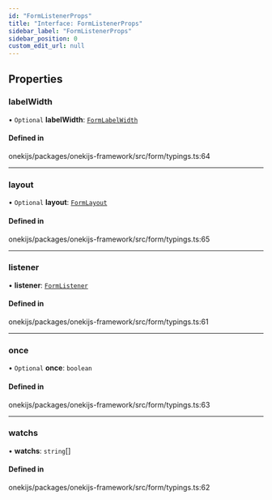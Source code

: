 ```yaml
---
id: "FormListenerProps"
title: "Interface: FormListenerProps"
sidebar_label: "FormListenerProps"
sidebar_position: 0
custom_edit_url: null
---
```


## Properties

### labelWidth

• `Optional` **labelWidth**: [`FormLabelWidth`](../types/FormLabelWidth.md)

#### Defined in

onekijs/packages/onekijs-framework/src/form/typings.ts:64

___

### layout

• `Optional` **layout**: [`FormLayout`](../types/FormLayout.md)

#### Defined in

onekijs/packages/onekijs-framework/src/form/typings.ts:65

___

### listener

• **listener**: [`FormListener`](../types/FormListener.md)

#### Defined in

onekijs/packages/onekijs-framework/src/form/typings.ts:61

___

### once

• `Optional` **once**: `boolean`

#### Defined in

onekijs/packages/onekijs-framework/src/form/typings.ts:63

___

### watchs

• **watchs**: `string`[]

#### Defined in

onekijs/packages/onekijs-framework/src/form/typings.ts:62
